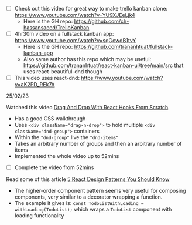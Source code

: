 - [ ] Check out this video for great way to make trello kanban clone: https://www.youtube.com/watch?v=YU9XJEeLjk4
    - Here is the GH repo: https://github.com/ch-hassansaeed/TrelloKanban
- [ ] 4hr30m video on a fullstack kanban app: https://www.youtube.com/watch?v=sqGowdB1tvY
    - Here is the GH repo: https://github.com/trananhtuat/fullstack-kanban-app
    - Also same author has this repo which may be useful: https://github.com/trananhtuat/react-kanban-ui/tree/main/src that uses react-beautiful-dnd though
- [ ] This video uses react-dnd: https://www.youtube.com/watch?v=aK2PD_REk7A

25/02/23

Watched this video [Drag And Drop With React Hooks From Scratch](https://www.youtube.com/watch?v=Q1PYQPK9TaM).
- Has a good CSS walkthrough
- Uses `<div className="drag-n-drop">` to hold multiple `<div className="dnd-group">` containers
- Within the `"dnd-group"` live the `"dnd-items"`
- Takes an arbitrary number of groups and then an arbitrary number of items
- Implemented the whole video up to 52mins
- [ ] Complete the video from 52mins

Read some of this article [5 React Design Patterns You Should Know](https://javascript.plainenglish.io/5-react-design-patterns-you-should-know-629030e2e2c7)
- The higher-order component pattern seems very useful for composing components, very similar to a decorator wrapping a function.
- The example it gives is: `const TodoListWithLoading = withLoading(TodoList);` which wraps a `TodoList` component with loading functionality